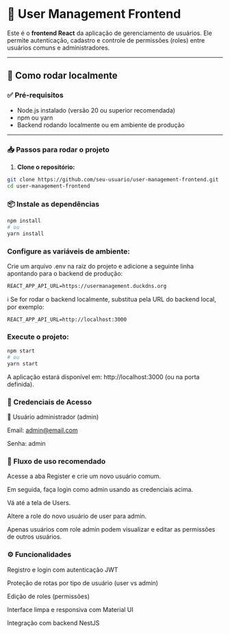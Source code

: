# 👥 User Management Frontend

Este é o **frontend React** da aplicação de gerenciamento de usuários. Ele permite autenticação, cadastro e controle de permissões (roles) entre usuários comuns e administradores.

---

## 🚀 Como rodar localmente

### ✅ Pré-requisitos

- Node.js instalado (versão 20 ou superior recomendada)
- npm ou yarn
- Backend rodando localmente ou em ambiente de produção

---

### 📥 Passos para rodar o projeto

1. **Clone o repositório:**

```bash
git clone https://github.com/seu-usuario/user-management-frontend.git
cd user-management-frontend
```

### 📦 Instale as dependências
```bash
npm install
# ou
yarn install
```

### Configure as variáveis de ambiente:

Crie um arquivo .env na raiz do projeto e adicione a seguinte linha apontando para o backend de produção:

```env
REACT_APP_API_URL=https://usermanagement.duckdns.org
```
ℹ️ Se for rodar o backend localmente, substitua pela URL do backend local, por exemplo:

```env
REACT_APP_API_URL=http://localhost:3000
```

### Execute o projeto:

```bash
npm start
# ou
yarn start
```

A aplicação estará disponível em: http://localhost:3000 (ou na porta definida).

### 🔐 Credenciais de Acesso
👤 Usuário administrador (admin)

Email: admin@email.com

Senha: admin

### 🔄 Fluxo de uso recomendado
Acesse a aba Register e crie um novo usuário comum.

Em seguida, faça login como admin usando as credenciais acima.

Vá até a tela de Users.

Altere a role do novo usuário de user para admin.

Apenas usuários com role admin podem visualizar e editar as permissões de outros usuários.

### ⚙️ Funcionalidades
Registro e login com autenticação JWT

Proteção de rotas por tipo de usuário (user vs admin)

Edição de roles (permissões)

Interface limpa e responsiva com Material UI

Integração com backend NestJS

